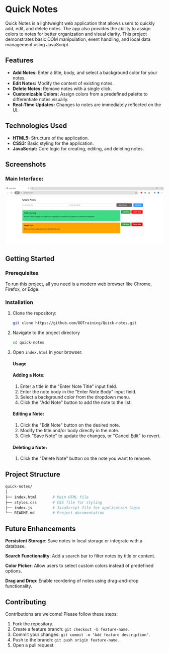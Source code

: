 
# Quick Notes

Quick Notes is a lightweight web application that allows users to quickly add, edit, and delete notes. The app also provides the ability to assign colors to notes for better organization and visual clarity. This project demonstrates basic DOM manipulation, event handling, and local data management using JavaScript.

## Features
- **Add Notes:** Enter a title, body, and select a background color for your notes.
- **Edit Notes:** Modify the content of existing notes.
- **Delete Notes:** Remove notes with a single click.
- **Customizable Colors:** Assign colors from a predefined palette to differentiate notes visually.
- **Real-Time Updates:** Changes to notes are immediately reflected on the UI.

## Technologies Used
- **HTML5:** Structure of the application.
- **CSS3:** Basic styling for the application.
- **JavaScript:** Core logic for creating, editing, and deleting notes.

## Screenshots
### Main Interface:
![Quick Notes Interface](image.png)

## Getting Started

### Prerequisites
To run this project, all you need is a modern web browser like Chrome, Firefox, or Edge.

### Installation
1. Clone the repository:
   ```bash
   git clone https://github.com/DDTraining/Quick-notes.git
   ```


2. Navigate to the project directory
    ```bash
    cd quick-notes
    ```
3. Open `index.html` in your browser.

    #### Usage

    #### Adding a Note:
    1. Enter a title in the "Enter Note Title" input field.
    2. Enter the note body in the "Enter Note Body" input field.
    3. Select a background color from the dropdown menu.
    4. Click the "Add Note" button to add the note to the list.
    
    #### Editing a Note:

    1. Click the "Edit Note" button on the desired note.
    2. Modify the title and/or body directly in the note.
    3. Click "Save Note" to update the changes, or "Cancel Edit" to revert.


    #### Deleting a Note:

    1. Click the "Delete Note" button on the note you want to remove.


## Project Structure
```graphql
quick-notes/
│
├── index.html       # Main HTML file
├── styles.css       # CSS file for styling
├── index.js         # JavaScript file for application logic
└── README.md        # Project documentation
```


## Future Enhancements
**Persistent Storage**: Save notes in local storage or integrate with a database.

**Search Functionality**: Add a search bar to filter notes by title or content.

**Color Picker**: Allow users to select custom colors instead of predefined options.

**Drag and Drop**: Enable reordering of notes using drag-and-drop functionality.

## Contributing
Contributions are welcome! Please follow these steps:

1. Fork the repository.
2. Create a feature branch: `git checkout -b feature-name`.
3. Commit your changes: `git commit -m "Add feature description"`.
4. Push to the branch: `git push origin feature-name`.
5. Open a pull request.
